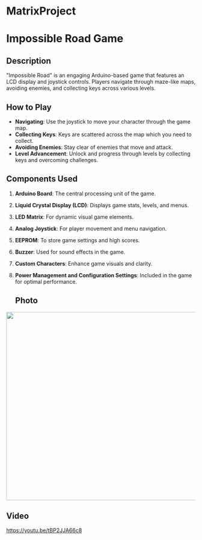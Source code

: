 # MatrixProject

# Impossible Road Game

## Description
"Impossible Road" is an engaging Arduino-based game that features an LCD display and joystick controls. Players navigate through maze-like maps, avoiding enemies, and collecting keys across various levels.

## How to Play
- **Navigating**: Use the joystick to move your character through the game map.
- **Collecting Keys**: Keys are scattered across the map which you need to collect.
- **Avoiding Enemies**: Stay clear of enemies that move and attack.
- **Level Advancement**: Unlock and progress through levels by collecting keys and overcoming challenges.

## Components Used
1. **Arduino Board**: The central processing unit of the game.
2. **Liquid Crystal Display (LCD)**: Displays game stats, levels, and menus.
3. **LED Matrix**: For dynamic visual game elements.
4. **Analog Joystick**: For player movement and menu navigation.
5. **EEPROM**: To store game settings and high scores.
6. **Buzzer**: Used for sound effects in the game.
7. **Custom Characters**: Enhance game visuals and clarity.
8. **Power Management and Configuration Settings**: Included in the game for optimal performance.

   ## Photo
<img src="https://github.com/Tudorr02/MatrixProject/assets/92024989/fb9fa62b-bd99-4d56-a800-50f1c4d4c7b9" width="900" height="500">

 ## Video
 https://youtu.be/tBP2JJA66c8

